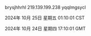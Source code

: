 brysjhhrhl 219.139.199.238 yqqlmgsycl

2024年 10月 25日 星期五 01:10:01 CST

2024年 10月 24日 星期四 17:10:01 GMT
